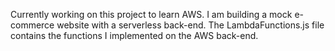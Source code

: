 Currently working on this project to learn AWS. I am building a mock e-commerce website with a serverless back-end. The LambdaFunctions.js file contains the functions I implemented on the AWS back-end.
 
